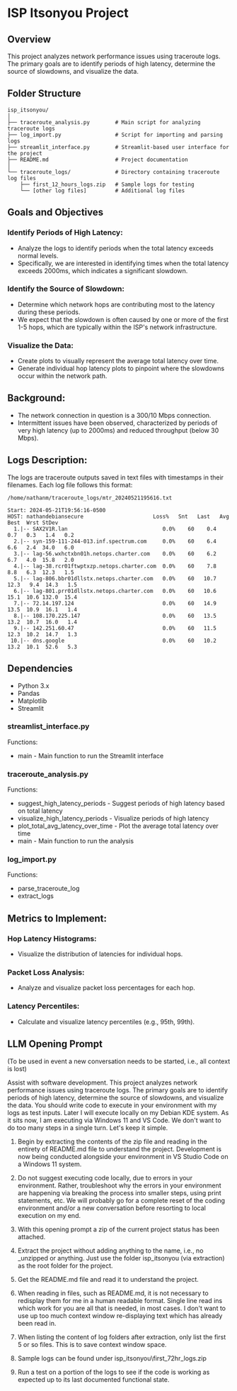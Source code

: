 # ISP Itsonyou Project

## Overview
This project analyzes network performance issues using traceroute logs. The primary goals are to identify periods of high latency, determine the source of slowdowns, and visualize the data.

## Folder Structure
```
isp_itsonyou/
│
├── traceroute_analysis.py        # Main script for analyzing traceroute logs
├── log_import.py                 # Script for importing and parsing logs
├── streamlit_interface.py        # Streamlit-based user interface for the project
├── README.md                     # Project documentation
│
└── traceroute_logs/              # Directory containing traceroute log files
    ├── first_12_hours_logs.zip   # Sample logs for testing
    └── [other log files]         # Additional log files
```

## Goals and Objectives

### Identify Periods of High Latency:

- Analyze the logs to identify periods when the total latency exceeds normal levels.
- Specifically, we are interested in identifying times when the total latency exceeds 2000ms, which indicates a significant slowdown.

### Identify the Source of Slowdown:

- Determine which network hops are contributing most to the latency during these periods.
- We expect that the slowdown is often caused by one or more of the first 1-5 hops, which are typically within the ISP's network infrastructure.

### Visualize the Data:

- Create plots to visually represent the average total latency over time.
- Generate individual hop latency plots to pinpoint where the slowdowns occur within the network path.

## Background:

- The network connection in question is a 300/10 Mbps connection.
- Intermittent issues have been observed, characterized by periods of very high latency (up to 2000ms) and reduced throughput (below 30 Mbps).

## Logs Description:

The logs are traceroute outputs saved in text files with timestamps in their filenames. Each log file follows this format:

```
/home/nathanm/traceroute_logs/mtr_20240521195616.txt
```

```
Start: 2024-05-21T19:56:16-0500
HOST: nathandebiansecure                      Loss%   Snt   Last   Avg  Best  Wrst StDev
  1.|-- SAX2V1R.lan                              0.0%    60    0.4   0.7   0.3   1.4   0.2
  2.|-- syn-159-111-244-013.inf.spectrum.com     0.0%    60    6.4   6.6   2.4  34.0   6.0
  3.|-- lag-56.wxhctxbn01h.netops.charter.com    0.0%    60    6.2   6.7   4.0  15.8   2.0
  4.|-- lag-38.rcr01ftwptxzp.netops.charter.com  0.0%    60    7.8   8.8   6.3  12.3   1.5
  5.|-- lag-806.bbr01dllstx.netops.charter.com   0.0%    60   10.7  12.3   9.4  14.3   1.5
  6.|-- lag-801.prr01dllstx.netops.charter.com   0.0%    60   10.6  15.1  10.6 132.0  15.4
  7.|-- 72.14.197.124                            0.0%    60   14.9  13.5  10.9  16.1   1.4
  8.|-- 108.170.225.147                          0.0%    60   13.5  13.2  10.7  16.0   1.4
  9.|-- 142.251.60.47                            0.0%    60   11.5  12.3  10.2  14.7   1.3
 10.|-- dns.google                               0.0%    60   10.2  13.2  10.1  52.6   5.3
```

## Dependencies
- Python 3.x
- Pandas
- Matplotlib
- Streamlit

### streamlist_interface.py ###
Functions:
- main - Main function to run the Streamlit interface

### traceroute_analysis.py
Functions:
- suggest_high_latency_periods - Suggest periods of high latency based on total latency
- visualize_high_latency_periods - Visualize periods of high latency
- plot_total_avg_latency_over_time - Plot the average total latency over time
- main - Main function to run the analysis

### log_import.py
Functions:
- parse_traceroute_log
- extract_logs

## Metrics to Implement:

### Hop Latency Histograms:

- Visualize the distribution of latencies for individual hops.

### Packet Loss Analysis:

- Analyze and visualize packet loss percentages for each hop.

### Latency Percentiles:

- Calculate and visualize latency percentiles (e.g., 95th, 99th).

## LLM Opening Prompt
(To be used in event a new conversation needs to be started, i.e., all context is lost)

Assist with software development. This project analyzes network performance issues using traceroute logs. The primary goals are to identify periods of high latency, determine the source of slowdowns, and visualize the data. You should write code to execute in your environment with my logs as test inputs. Later I will execute locally on my Debian KDE system. As it sits now, I am executing via Windows 11 and VS Code. We don't want to do too many steps in a single turn. Let's keep it simple.

1. Begin by extracting the contents of the zip file and reading in the entirety of README.md file to understand the project. Development is now being conducted alongside your environment in VS Studio Code on a Windows 11 system.

2. Do not suggest executing code locally, due to errors in your environment. Rather, troubleshoot why the errors in your environment are happening via breaking the process into smaller steps, using print statements, etc. We will probably go for a complete reset of the coding environment and/or a new conversation before resorting to local execution on my end.

3. With this opening prompt a zip of the current project status has been attached.

4. Extract the project without adding anything to the name, i.e., no _unzipped or anything. Just use the folder isp_itsonyou (via extraction) as the root folder for the project.

5. Get the README.md file and read it to understand the project.

6. When reading in files, such as README.md, it is not necessary to redisplay them for me in a human readable format. Single line read ins which work for you are all that is needed, in most cases. I don't want to use up too much context window re-displaying text which has already been read in.

7. When listing the content of log folders after extraction, only list the first 5 or so files. This is to save context window space.

8. Sample logs can be found under isp_itsonyou\first_72hr_logs.zip

9. Run a test on a portion of the logs to see if the code is working as expected up to its last documented functional state.
```